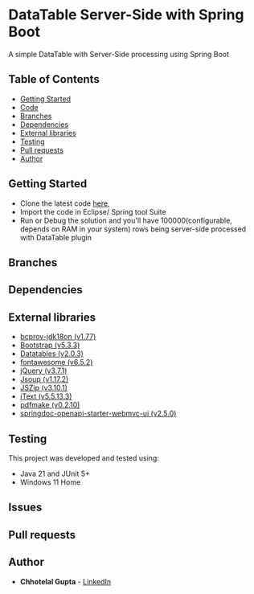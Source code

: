 # DataTable Server-Side with Spring Boot

A simple DataTable with Server-Side processing using Spring Boot

## Table of Contents

* [Getting Started](#getting-started)
* [Code](https://github.com/guptachhotelal/DTGrid)
* [Branches](#branches)
* [Dependencies](#dependencies)
* [External libraries](#external-libraries)
* [Testing](#testing)
* [Pull requests](#pull-requests)
* [Author](#author)

## Getting Started

* Clone the latest code [here](https://github.com/guptachhotelal/DTGrid),
* Import the code in Eclipse/ Spring tool Suite
* Run or Debug the solution and you'll have 100000(configurable, depends on RAM in your system) rows being server-side processed with DataTable plugin

## Branches

## Dependencies

## External libraries

* [bcprov-jdk18on (v1.77)](https://www.bouncycastle.org/java.html)
* [Bootstrap (v5.3.3)](https://getbootstrap.com/)
* [Datatables (v2.0.3)](https://datatables.net/)
* [fontawesome (v6.5.2)](https://fontawesome.com)
* [jQuery (v3.7.1)](https://jquery.com/)
* [Jsoup (v1.17.2)](https://jsoup.org/)
* [JSZip (v3.10.1)](https://stuk.github.io/jszip/)
* [iText (v5.5.13.3)](https://itextpdf.com/products/itext-5-legacy)
* [pdfmake (v0.2.10)](pdfmake.org)
* [springdoc-openapi-starter-webmvc-ui (v2.5.0)](https://springdoc.org/)


## Testing

This project was developed and tested using:

* Java 21 and JUnit 5+
* Windows 11 Home

## Issues

## Pull requests

## Author

* **Chhotelal Gupta** - [LinkedIn](https://www.linkedin.com/in/guptachhotelal)
